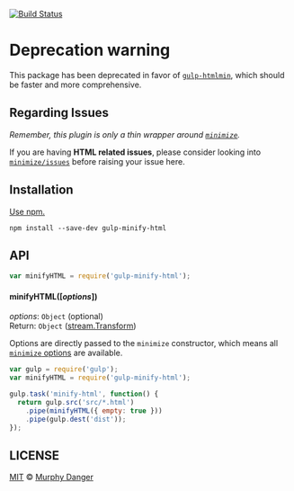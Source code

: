 [![Build Status](https://travis-ci.org/murphydanger/gulp-minify-html.png?branch=master)](https://travis-ci.org/murphydanger/gulp-minify-html)

# Deprecation warning
This package has been deprecated in favor of [`gulp-htmlmin`](https://github.com/jonschlinkert/gulp-htmlmin), which should be faster and more comprehensive.

## Regarding Issues

_Remember, this plugin is only a thin wrapper around [`minimize`](https://github.com/Moveo/minimize)._

If  you are having **HTML related issues**, please consider looking into [`minimize/issues`](https://github.com/Moveo/minimize/issues) before raising your issue here.

## Installation

[Use npm.](https://docs.npmjs.com/cli/install)

```
npm install --save-dev gulp-minify-html
```

## API

```js
var minifyHTML = require('gulp-minify-html');
```

#### minifyHTML([_options_])

*options*: `Object` (optional)  
Return: `Object` ([stream.Transform](https://nodejs.org/docs/latest/api/stream.html#stream_class_stream_transform))

Options are directly passed to the `minimize` constructor, which means all [`minimize` options](https://github.com/Swaagie/minimize#options) are available.

```javascript
var gulp = require('gulp');
var minifyHTML = require('gulp-minify-html');

gulp.task('minify-html', function() {
  return gulp.src('src/*.html')
    .pipe(minifyHTML({ empty: true }))
    .pipe(gulp.dest('dist'));
});
```

## LICENSE

[MIT](./LICENSE) © [Murphy Danger](https://github.com/murphydanger)
